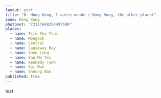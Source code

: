 ```yaml
---
layout: post
title: "6. Hong Kong, l'autre monde / Hong Kong, the other planet"
zone: Hong Kong
photoset: "72157648254497500"
places:
  - name: Tsim Sha Tsui
  - name: Mongkok
  - name: Central
  - name: Causeway Bay
  - name: Yuen Long
  - name: Yau Ma Tei
  - name: Kennedy Town
  - name: Sai Wan
  - name: Sheung Wan
published: true
---
```


test
